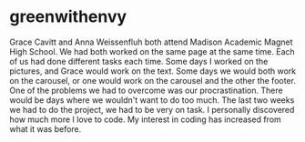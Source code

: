 # greenwithenvy
Grace Cavitt and Anna Weissenfluh both attend Madison Academic Magnet High School. We had both worked on the same page at the same time. Each of us had done different tasks each time. Some days I worked on the pictures, and Grace would work on the text. Some days we would both work on the carousel, or one would work on the carousel and the other the footer. One of the problems we had to overcome was our procrastination. There would be days where we wouldn't want to do too much. The last two weeks we had to do the project, we had to be very on task. I personally discovered how much more I love to code. My interest in coding has increased from what it was before. 